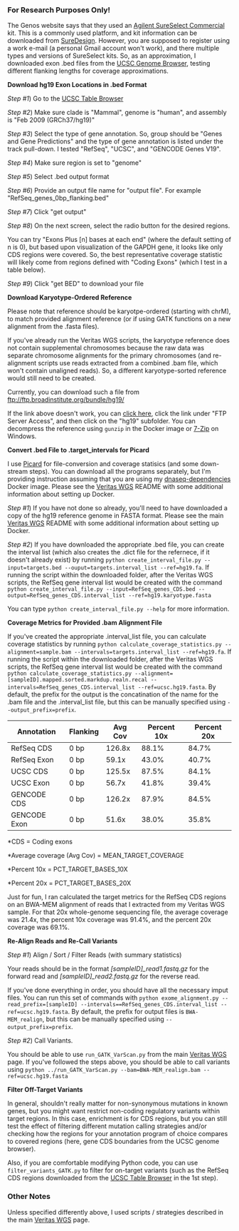 ### For Research Purposes Only! ###

The Genos website says that they used an [Agilent SureSelect Commercial](https://genos.co/sequencing.html) kit.  This is a commonly used platform, and kit information can be downloaded from [SureDesign](https://earray.chem.agilent.com/suredesign/).  However, you are supposed to register using a work e-mail (a personal Gmail account won't work), and there multiple types and versions of SureSelect kits.  So, as an approximation, I downloaded exon .bed files from the [UCSC Genome Browser](https://genome.ucsc.edu/), testing different flanking lengths for coverage approximations.

**Download hg19 Exon Locations in .bed Format**

*Step #1*) Go to the [UCSC Table Browser](https://genome.ucsc.edu/cgi-bin/hgTables)

*Step #2*) Make sure clade is "Mammal", genome is "human", and assembly is "Feb 2009 (GRCh37/hg19)"

*Step #3*) Select the type of gene annotation.  So, group should be "Genes and Gene Predictions" and the type of gene annotation is listed under the track pull-down.  I tested "RefSeq", "UCSC", and "GENCODE Genes V19".

*Step #4*) Make sure region is set to "genome"

*Step #5*) Select .bed output format

*Step #6*) Provide an output file name for "output file".  For example "RefSeq_genes_0bp_flanking.bed"

*Step #7*) Click "get output"

*Step #8*) On the next screen, select the radio button for the desired regions.

You can try "Exons Plus [n] bases at each end" (where the default setting of n is 0), but based upon visualization of the GAPDH gene, it looks like only CDS regions were covered.  So, the best representative coverage statistic will likely come from regions defined with "Coding Exons" (which I test in a table below).

*Step #9*) Click "get BED" to download your file

**Download Karyotype-Ordered Reference**

Please note that reference should be karyotpe-ordered (starting with chrM), to match provided alignment reference (or if using GATK functions on a new alignment from the .fasta files).

If you've already run the Veritas WGS scripts, the karyotype reference does not contain supplemental chromosomes because the raw data was separate chromosome alignments for the primary chromosomes (and re-alignment scripts use reads extracted from a combined .bam file, which won't contain unaligned reads).  So, a different karyotype-sorted reference would still need to be created.

Currently, you can download such a file from ftp://ftp.broadinstitute.org/bundle/hg19/

If the link above doesn't work, you can [click here](https://software.broadinstitute.org/gatk/download/bundle), click the link under "FTP Server Access", and then click on the "hg19" subfolder.  You can decompress the reference using `gunzip` in the Docker image or [7-Zip](http://www.7-zip.org/download.html) on Windows.

**Convert .bed File to .target_intervals for Picard**

I use [Picard](https://broadinstitute.github.io/picard/) for file-conversion and coverage statisics (and some down-stream steps).  You can download all the programs separately, but I'm providing instruction assuming that you are using my [dnaseq-dependencies](https://hub.docker.com/r/cwarden45/dnaseq-dependencies/) Docker image.  Please see the [Veritas WGS](https://github.com/cwarden45/DTC_Scripts) README with some additional information about setting up Docker.

*Step #1*) If you have not done so already, you'll need to have downloaded a copy of the hg19 reference genome in FASTA format.  Please see the main [Veritas WGS](https://github.com/cwarden45/DTC_Scripts) README with some additional information about setting up Docker.

*Step #2*) If you have downloaded the appropriate .bed file, you can create the interval list (which also creates the .dict file for the refernece, if it doesn't already exist) by running `python create_interval_file.py --input=targets.bed --ouput=targets.interval_list --ref=hg19.fa`.  If running the script within the downloaded folder, after the Veritas WGS scripts, the RefSeq gene interval list would be created with the command `python create_interval_file.py --input=RefSeq_genes_CDS.bed --output=RefSeq_genes_CDS.interval_list --ref=hg19.karyotype.fasta`

You can type `python create_interval_file.py --help` for more information.

**Coverage Metrics for Provided .bam Alignment File**

If you've created the appropriate .interval_list file, you can calculate coverage statistics by running `python calculate_coverage_statistics.py --alignment=sample.bam --intervals=targets.interval_list --ref=hg19.fa`.  If running the script within the downloaded folder, after the Veritas WGS scripts, the RefSeq gene interval list would be created with the command `python calculate_coverage_statistics.py --alignment=[sampleID].mapped.sorted.markdup.realn.recal --intervals=RefSeq_genes_CDS.interval_list --ref=ucsc.hg19.fasta`.  By default, the prefix for the output is the concatination of the name for the .bam file and the .interval_list file, but this can be manually specified using `--output_prefix=prefix`.

| Annotation | Flanking | Avg Cov | Percent 10x | Percent 20x |
|---|---|---|---|---|
|RefSeq CDS|0 bp|126.8x|88.1%|84.7%|
|RefSeq Exon|0 bp|59.1x|43.0%|40.7%|
|UCSC CDS|0 bp|125.5x|87.5%|84.1%|
|UCSC Exon|0 bp|56.7x|41.8%|39.4%|
|GENCODE CDS|0 bp|126.2x|87.9%|84.5%|
|GENCODE Exon|0 bp|51.6x|38.0%|35.8%|

*CDS = Coding exons

*Average coverage (Avg Cov) = MEAN_TARGET_COVERAGE

*Percent 10x = PCT_TARGET_BASES_10X

*Percent 20x = PCT_TARGET_BASES_20X

Just for fun, I ran calculated the target metrics for the RefSeq CDS regions on an BWA-MEM alignment of reads that I extracted from my Veritas WGS sample.  For that 20x whole-genome sequencing file, the average coverage was 21.4x, the percent 10x coverage was 91.4%, and the percent 20x coverage was 69.1%.

**Re-Align Reads and Re-Call Variants**

*Step #1*) Align / Sort / Filter Reads (with summary statistics)

Your reads should be in the format *[sampleID]_read1.fastq.gz* for the forward read and *[sampleID]_read2.fastq.gz* for the reverse read.

If you've done everything in order, you should have all the necessary imput files.  You can run this set of commands with `python exome_alignment.py --read_prefix=[sampleID] --intervals==RefSeq_genes_CDS.interval_list --ref=ucsc.hg19.fasta`.  By default, the prefix for output files is `BWA-MEM_realign`, but this can be manually specified using `--output_prefix=prefix`.

*Step #2*) Call Variants.

You should be able to use `run_GATK_VarScan.py` from the main  [Veritas WGS](https://github.com/cwarden45/DTC_Scripts) page.  If you've followed the steps above, you should be able to call variants using `python ../run_GATK_VarScan.py --bam=BWA-MEM_realign.bam --ref=ucsc.hg19.fasta`


**Filter Off-Target Variants**

In general, shouldn't really matter for non-synonymous mutations in known genes, but you might want restrict non-coding regulatory variants within target regions.  In this case, enrichment is for CDS regions, but you can still test the effect of filtering different mutation calling strategies and/or checking how the regions for your annotation program of choice compares to covered regions (here, gene CDS boundaries from the UCSC genome browser).

Also, if you are comfortable modifying Python code, you can use `filter_variants_GATK.py` to filter for on-target variants (such as the RefSeq CDS regions downloaded from the [UCSC Table Browser](https://genome.ucsc.edu/cgi-bin/hgTables) in the 1st step).

### Other Notes ###

Unless specified differently above, I used scripts / strategies described in the main [Veritas WGS](https://github.com/cwarden45/DTC_Scripts) page.
